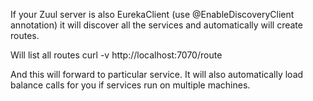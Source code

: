 
If your Zuul server is also EurekaClient (use @EnableDiscoveryClient annotation) it will discover all the services and
automatically will create routes.

Will list all routes
curl -v http://localhost:7070/route

And this will forward to particular service. It will also automatically load balance calls for you if services run on
multiple machines.

